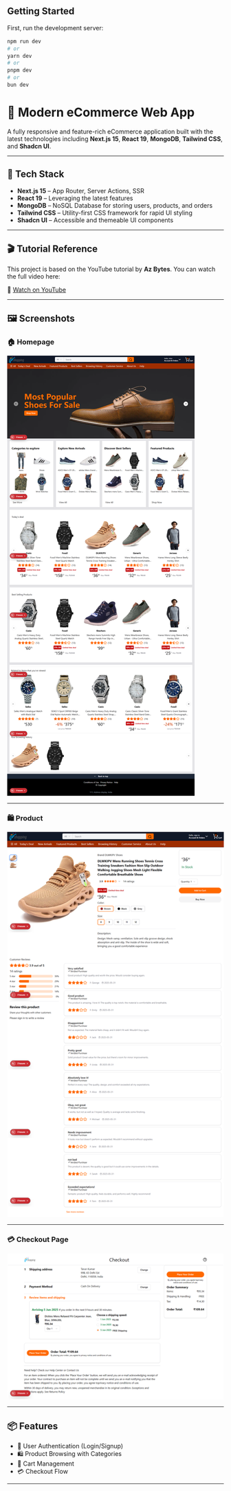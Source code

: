 
## Getting Started

First, run the development server:

```bash
npm run dev
# or
yarn dev
# or
pnpm dev
# or
bun dev
```

# 🛒 Modern eCommerce Web App

A fully responsive and feature-rich eCommerce application built with the latest technologies including **Next.js 15**, **React 19**, **MongoDB**, **Tailwind CSS**, and **Shadcn UI**.

---

## 🚀 Tech Stack

- **Next.js 15** – App Router, Server Actions, SSR
- **React 19** – Leveraging the latest features
- **MongoDB** – NoSQL Database for storing users, products, and orders
- **Tailwind CSS** – Utility-first CSS framework for rapid UI styling
- **Shadcn UI** – Accessible and themeable UI components

---

## 🎬 Tutorial Reference

This project is based on the YouTube tutorial by **Az Bytes**. You can watch the full video here:

🔗 [Watch on YouTube](https://www.youtube.com/watch?v=s6bJbikLnKM&t=22852s)

---

## 🖼️ Screenshots

### 🏠 Homepage
![Homepage](./public/home.png)

---

### 🛍️ Product
![Product ](./public/product.png)

---

### 💳 Checkout Page
![Checkout Page](./public/checkout.png)

---

## 📦 Features

- 🔐 User Authentication (Login/Signup)
- 🛍️ Product Browsing with Categories
- 🧺 Cart Management
- 💳 Checkout Flow

---

